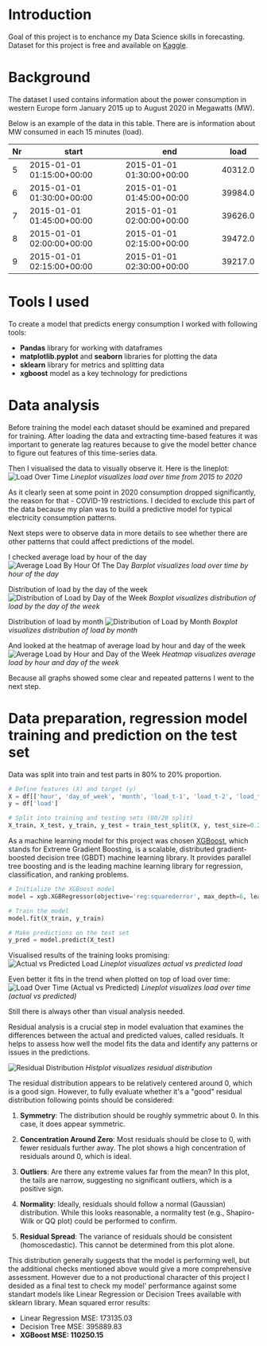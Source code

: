 # Introduction

Goal of this project is to enchance my Data Science skills in forecasting. Dataset for this project is free and available on [Kaggle](https://www.kaggle.com/datasets/francoisraucent/western-europe-power-consumption/data).

# Background

The dataset I used contains information about the power consumption in western Europe form January 2015 up to August 2020 in Megawatts (MW).

Below is an example of the data in this table. There are is information about MW consumed in each 15 minutes (load).

| Nr  | start                     | end                       | load    |
| --- | ------------------------- | ------------------------- | ------- |
| 5   | 2015-01-01 01:15:00+00:00 | 2015-01-01 01:30:00+00:00 | 40312.0 |
| 6   | 2015-01-01 01:30:00+00:00 | 2015-01-01 01:45:00+00:00 | 39984.0 |
| 7   | 2015-01-01 01:45:00+00:00 | 2015-01-01 02:00:00+00:00 | 39626.0 |
| 8   | 2015-01-01 02:00:00+00:00 | 2015-01-01 02:15:00+00:00 | 39472.0 |
| 9   | 2015-01-01 02:15:00+00:00 | 2015-01-01 02:30:00+00:00 | 39217.0 |

# Tools I used

To create a model that predicts energy consumption I worked with following tools:

- **Pandas** library for working with dataframes
- **matplotlib.pyplot** and **seaborn** libraries for plotting the data
- **sklearn** library for metrics and splitting data
- **xgboost** model as a key technology for predictions

# Data analysis

Before training the model each dataset should be examined and prepared for training.
After loading the data and extracting time-based features it was important to generate lag reatures because to give the model better chance to figure out features of this time-series data.

Then I visualised the data to visually observe it. Here is the lineplot:
![Load Over Time](assets/load_over_time.png)
_Lineplot visualizes load over time from 2015 to 2020_

As it clearly seen at some point in 2020 consumption dropped significantly, the reason for that - COVID-19 restrictions. I decided to exclude this part of the data because my plan was to build a predictive model for typical electricity consumption patterns.

Next steps were to observe data in more details to see whether there are other patterns that could affect predictions of the model.

I checked average load by hour of the day
![Average Load By Hour Of The Day](assets/average_load_by_hour_of_the_day.png)
_Barplot visualizes load over time by hour of the day_

Distribution of load by the day of the week
![Distribution of Load by Day of the Week](assets/distribution_of_load_by_day_of_the_week.png)
_Boxplot visualizes distribution of load by the day of the week_

Distribution of load by month
![Distribution of Load by Month](assets/load_distribution_by_month.png)
_Boxplot visualizes distribution of load by month_

And looked at the heatmap of average load by hour and day of the week
![Average Load by Hour and Day of the Week](assets/average_load_by_hour_and_day_of_the_week.png)
_Heatmap visualizes average load by hour and day of the week_

Because all graphs showed some clear and repeated patterns I went to the next step.

# Data preparation, regression model training and prediction on the test set

Data was split into train and test parts in 80% to 20% proportion.

```python
# Define features (X) and target (y)
X = df[['hour', 'day_of_week', 'month', 'load_t-1', 'load_t-2', 'load_t-3', 'load_t-4', 'load_t-5']]
y = df['load']

# Split into training and testing sets (80/20 split)
X_train, X_test, y_train, y_test = train_test_split(X, y, test_size=0.2, shuffle=False)
```

As a machine learning model for this project was chosen [XGBoost](https://www.nvidia.com/en-us/glossary/xgboost/), which stands for Extreme Gradient Boosting, is a scalable, distributed gradient-boosted decision tree (GBDT) machine learning library. It provides parallel tree boosting and is the leading machine learning library for regression, classification, and ranking problems.

```python
# Initialize the XGBoost model
model = xgb.XGBRegressor(objective='reg:squarederror', max_depth=6, learning_rate=0.05, n_estimators=1000)

# Train the model
model.fit(X_train, y_train)

# Make predictions on the test set
y_pred = model.predict(X_test)
```

Visualised results of the training looks promising:
![Actual vs Predicted Load](assets/actual_vs_predicted_load.png)
_Lineplot visualizes actual vs predicted load_

Even better it fits in the trend when plotted on top of load over time:
![Load Over Time (Actual vs Predicted)](assets/load_over_time_actual_vs_predicted.png)
_Lineplot visualizes load over time (actual vs predicted)_

Still there is always other than visual analysis needed.

Residual analysis is a crucial step in model evaluation that examines the differences between the actual and predicted values, called residuals. It helps to assess how well the model fits the data and identify any patterns or issues in the predictions.

![Residual Distribution](assets/residual_distribution.png)
_Histplot visualizes residual distribution_

The residual distribution appears to be relatively centered around 0, which is a good sign. However, to fully evaluate whether it's a "good" residual distribution following points should be considered:

1. **Symmetry**: The distribution should be roughly symmetric about 0. In this case, it does appear symmetric.

2. **Concentration Around Zero**: Most residuals should be close to 0, with fewer residuals further away. The plot shows a high concentration of residuals around 0, which is ideal.

3. **Outliers**: Are there any extreme values far from the mean? In this plot, the tails are narrow, suggesting no significant outliers, which is a positive sign.

4. **Normality**: Ideally, residuals should follow a normal (Gaussian) distribution. While this looks reasonable, a normality test (e.g., Shapiro-Wilk or QQ plot) could be performed to confirm.

5. **Residual Spread**: The variance of residuals should be consistent (homoscedastic). This cannot be determined from this plot alone.

This distribution generally suggests that the model is performing well, but the additional checks mentioned above would give a more comprehensive assessment. However due to a not productional character of this project I desided as a final test to check my model' performance against some standart models like Linear Regression or Decision Trees available with sklearn library. Mean squared error results:

- Linear Regression MSE: 173135.03
- Decision Tree MSE: 395889.83
- **XGBoost MSE: 110250.15**
